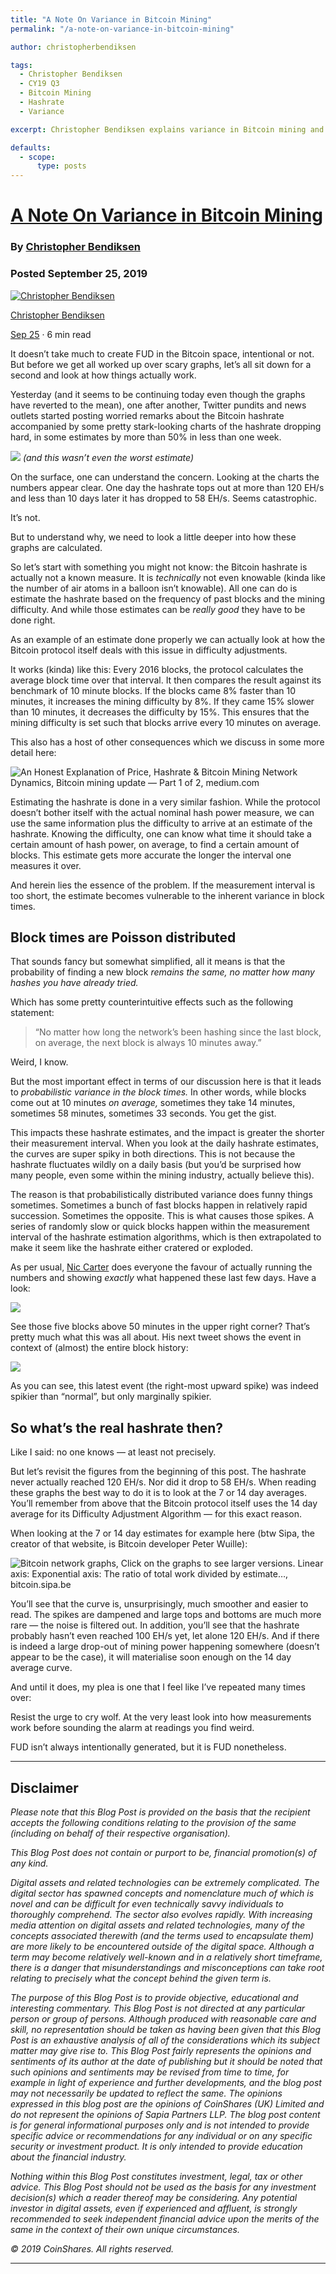 ```yaml
---
title: "A Note On Variance in Bitcoin Mining"
permalink: "/a-note-on-variance-in-bitcoin-mining" 

author: christopherbendiksen

tags:
  - Christopher Bendiksen
  - CY19 Q3
  - Bitcoin Mining
  - Hashrate
  - Variance

excerpt: Christopher Bendiksen explains variance in Bitcoin mining and what it means in relation to the recent VERY temporary drop in hashrate. Posted September 25, 2019.

defaults:
  - scope:
      type: posts
---
```


# [A Note On Variance in Bitcoin Mining](https://medium.com/coinshares/a-note-on-variance-in-bitcoin-mining-43827c2569bc)
### By [Christopher Bendiksen](https://twitter.com/C_Bendiksen)
### Posted September 25, 2019
[![Christopher Bendiksen](https://miro.medium.com/fit/c/54/54/1*-Zy7S4oIDXnsf7lzjxs83Q.jpeg)](https://medium.com/@cbendiksen?source=post_page-----43827c2569bc----------------------)

[Christopher Bendiksen](https://medium.com/@cbendiksen?source=post_page-----43827c2569bc----------------------)

[Sep 25](https://medium.com/coinshares/a-note-on-variance-in-bitcoin-mining-43827c2569bc?source=post_page-----43827c2569bc----------------------) · 6 min read

It doesn’t take much to create FUD in the Bitcoin space, intentional or not. But before we get all worked up over scary graphs, let’s all sit down for a second and look at how things actually work.

Yesterday (and it seems to be continuing today even though the graphs have reverted to the mean), one after another, Twitter pundits and news outlets started posting worried remarks about the Bitcoin hashrate accompanied by some pretty stark-looking charts of the hashrate dropping hard, in some estimates by more than 50% in less than one week.

![](/assets/images/cy19/cy19m9/cb-1.png)
<cite>(and this wasn’t even the worst estimate)</cite>

On the surface, one can understand the concern. Looking at the charts the numbers appear clear. One day the hashrate tops out at more than 120 EH/s and less than 10 days later it has dropped to 58 EH/s. Seems catastrophic.

It’s not.

But to understand why, we need to look a little deeper into how these graphs are calculated.

So let’s start with something you might not know: the Bitcoin hashrate is actually not a known measure. It is _technically_ not even knowable (kinda like the number of air atoms in a balloon isn’t knowable). All one can do is estimate the hashrate based on the frequency of past blocks and the mining difficulty. And while those estimates can be _really good_ they have to be done right.

As an example of an estimate done properly we can actually look at how the Bitcoin protocol itself deals with this issue in difficulty adjustments.

It works (kinda) like this: Every 2016 blocks, the protocol calculates the average block time over that interval. It then compares the result against its benchmark of 10 minute blocks. If the blocks came 8% faster than 10 minutes, it increases the mining difficulty by 8%. If they came 15% slower than 10 minutes, it decreases the difficulty by 15%. This ensures that the mining difficulty is set such that blocks arrive every 10 minutes on average.

This also has a host of other consequences which we discuss in some more detail here:

![An Honest Explanation of Price, Hashrate & Bitcoin Mining Network Dynamics, Bitcoin mining update — Part 1 of 2, medium.com](/assets/images/cy19/cy19m9/cb-2.png)

Estimating the hashrate is done in a very similar fashion. While the protocol doesn’t bother itself with the actual nominal hash power measure, we can use the same information plus the difficulty to arrive at an estimate of the hashrate. Knowing the difficulty, one can know what time it should take a certain amount of hash power, on average, to find a certain amount of blocks. This estimate gets more accurate the longer the interval one measures it over.

And herein lies the essence of the problem. If the measurement interval is too short, the estimate becomes vulnerable to the inherent variance in block times.

## Block times are Poisson distributed

That sounds fancy but somewhat simplified, all it means is that the probability of finding a new block _remains the same, no matter how many hashes you have already tried._

Which has some pretty counterintuitive effects such as the following statement:

> “No matter how long the network’s been hashing since the last block, on average, the next block is always 10 minutes away.”

Weird, I know.

But the most important effect in terms of our discussion here is that it leads to _probabilistic variance in the block times._ In other words, while blocks come out at 10 minutes _on average,_ sometimes they take 14 minutes, sometimes 58 minutes, sometimes 33 seconds. You get the gist.

This impacts these hashrate estimates, and the impact is greater the shorter their measurement interval. When you look at the daily hashrate estimates, the curves are super spiky in both directions. This is not because the hashrate fluctuates wildly on a daily basis (but you’d be surprised how many people, even some within the mining industry, actually believe this).

The reason is that probabilistically distributed variance does funny things sometimes. Sometimes a bunch of fast blocks happen in relatively rapid succession. Sometimes the opposite. This is what causes those spikes. A series of randomly slow or quick blocks happen within the measurement interval of the hashrate estimation algorithms, which is then extrapolated to make it seem like the hashrate either cratered or exploded.

As per usual, [Nic Carter](https://medium.com/u/a063100e6515) does everyone the favour of actually running the numbers and showing _exactly_ what happened these last few days. Have a look:

![](/assets/images/cy19/cy19m9/cb-3.png)

See those five blocks above 50 minutes in the upper right corner? That’s pretty much what this was all about. His next tweet shows the event in context of (almost) the entire block history:

![](/assets/images/cy19/cy19m9/cb-4.png)

As you can see, this latest event (the right-most upward spike) was indeed spikier than “normal”, but only marginally spikier.

## So what’s the real hashrate then?

Like I said: no one knows — at least not precisely.

But let’s revisit the figures from the beginning of this post. The hashrate never actually reached 120 EH/s. Nor did it drop to 58 EH/s. When reading these graphs the best way to do it is to look at the 7 or 14 day averages. You’ll remember from above that the Bitcoin protocol itself uses the 14 day average for its Difficulty Adjustment Algorithm — for this exact reason.

When looking at the 7 or 14 day estimates for example here (btw Sipa, the creator of that website, is Bitcoin developer Peter Wuille):

![Bitcoin network graphs, Click on the graphs to see larger versions. Linear axis: Exponential axis: The ratio of total work divided by estimate…, bitcoin.sipa.be](/assets/images/cy19/cy19m9/cb-5.png)

You’ll see that the curve is, unsurprisingly, much smoother and easier to read. The spikes are dampened and large tops and bottoms are much more rare — the noise is filtered out. In addition, you’ll see that the hashrate probably hasn’t even reached 100 EH/s yet, let alone 120 EH/s. And if there is indeed a large drop-out of mining power happening somewhere (doesn’t appear to be the case), it will materialise soon enough on the 14 day average curve.

And until it does, my plea is one that I feel like I’ve repeated many times over:

Resist the urge to cry wolf. At the very least look into how measurements work before sounding the alarm at readings you find weird.

FUD isn’t always intentionally generated, but it is FUD nonetheless.

* * *

## Disclaimer

_Please note that this Blog Post is provided on the basis that the recipient accepts the following conditions relating to the provision of the same (including on behalf of their respective organisation)._

_This Blog Post does not contain or purport to be, financial promotion(s) of any kind._

_Digital assets and related technologies can be extremely complicated. The digital sector has spawned concepts and nomenclature much of which is novel and can be difficult for even technically savvy individuals to thoroughly comprehend. The sector also evolves rapidly. With increasing media attention on digital assets and related technologies, many of the concepts associated therewith (and the terms used to encapsulate them) are more likely to be encountered outside of the digital space. Although a term may become relatively well-known and in a relatively short timeframe, there is a danger that misunderstandings and misconceptions can take root relating to precisely what the concept behind the given term is._

_The purpose of this Blog Post is to provide objective, educational and interesting commentary. This Blog Post is not directed at any particular person or group of persons. Although produced with reasonable care and skill, no representation should be taken as having been given that this Blog Post is an exhaustive analysis of all of the considerations which its subject matter may give rise to. This Blog Post fairly represents the opinions and sentiments of its author at the date of publishing but it should be noted that such opinions and sentiments may be revised from time to time, for example in light of experience and further developments, and the blog post may not necessarily be updated to reflect the same. The opinions expressed in this blog post are the opinions of CoinShares (UK) Limited and do not represent the opinions of Sapia Partners LLP. The blog post content is for general informational purposes only and is not intended to provide specific advice or recommendations for any individual or on any specific security or investment product. It is only intended to provide education about the financial industry._

_Nothing within this Blog Post constitutes investment, legal, tax or other advice. This Blog Post should not be used as the basis for any investment decision(s) which a reader thereof may be considering. Any potential investor in digital assets, even if experienced and affluent, is strongly recommended to seek independent financial advice upon the merits of the same in the context of their own unique circumstances._

_© 2019 CoinShares. All rights reserved._

***
